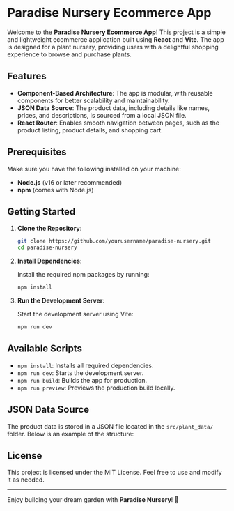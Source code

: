 # Paradise Nursery Ecommerce App

Welcome to the **Paradise Nursery Ecommerce App**! This project is a simple and lightweight ecommerce application built using **React** and **Vite**. The app is designed for a plant nursery, providing users with a delightful shopping experience to browse and purchase plants.

## Features

- **Component-Based Architecture**: The app is modular, with reusable components for better scalability and maintainability.
- **JSON Data Source**: The product data, including details like names, prices, and descriptions, is sourced from a local JSON file.
- **React Router**: Enables smooth navigation between pages, such as the product listing, product details, and shopping cart.

## Prerequisites

Make sure you have the following installed on your machine:

- **Node.js** (v16 or later recommended)
- **npm** (comes with Node.js)

## Getting Started

1. **Clone the Repository**:

   ```bash
   git clone https://github.com/yourusername/paradise-nursery.git
   cd paradise-nursery
   ```

2. **Install Dependencies**:

   Install the required npm packages by running:

   ```bash
   npm install
   ```

3. **Run the Development Server**:

   Start the development server using Vite:

   ```bash
   npm run dev
   ```

## Available Scripts

- `npm install`: Installs all required dependencies.
- `npm run dev`: Starts the development server.
- `npm run build`: Builds the app for production.
- `npm run preview`: Previews the production build locally.

## JSON Data Source

The product data is stored in a JSON file located in the `src/plant_data/` folder. Below is an example of the structure:

## License

This project is licensed under the MIT License. Feel free to use and modify it as needed.

---

Enjoy building your dream garden with **Paradise Nursery**! 🌿

